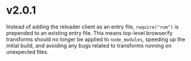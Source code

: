 # v2.0.1

Instead of adding the reloader client as an entry file, `require("rum")` is prepended to an existing entry file. This means top-level browserify transforms should no longer be applied to `node_modules`, speeding up the initial build, and avoiding any bugs related to transforms running on unexpected files.
